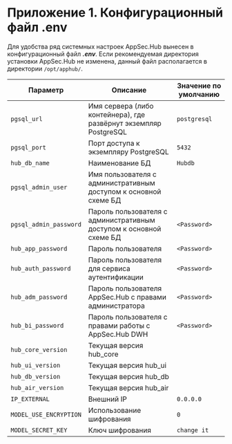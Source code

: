 # Приложение 1. Конфигурационный файл .env

Для удобства ряд системных настроек AppSec.Hub вынесен в конфигурационный файл ***.env***. Если рекомендуемая директория установки AppSec.Hub не изменена, данный файл располагается в директории `/opt/apphub/`.

Параметр|Описание|Значение по умолчанию
-|-|-
`pgsql_url`|Имя сервера (либо контейнера), где развёрнут экземпляр PostgreSQL|`postgresql`
`pgsql_port`|Порт доступа к экземпляру PostgreSQL|`5432`
`hub_db_name`|Наименование БД|`Hubdb`
`pgsql_admin_user`|Имя пользователя с административным доступом к основной схеме БД|
`pgsql_admin_password`|Пароль пользователя с административным доступом к основной схеме БД|`<Password>`
`hub_app_password`|Пароль пользователя|`<Password>`
`hub_auth_password`|Пароль пользователя для сервиса аутентификации|`<Password>`
`hub_adm_password`|Пароль пользователя AppSec.Hub с правами администратора|`<Password>`
`hub_bi_password`|Пароль пользователя с правами работы с AppSec.Hub DWH|`<Password>`
`hub_core_version`|Текущая версия hub_core|	
`hub_ui_version`|Текущая версия hub_ui|	
`hub_db_version`|Текущая версия hub_db|	
`hub_air_version`|Текущая версия hub_air|	
`IP_EXTERNAL`|Внешний IP|`0.0.0.0`
`MODEL_USE_ENCRYPTION`|Использование шифрования|`0`
`MODEL_SECRET_KEY`|Ключ шифрования|`change it`